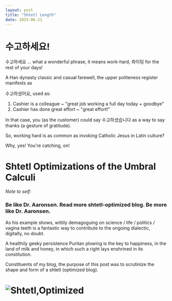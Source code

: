 ```yaml
---
layout: post
title: "Shtetl Length"
date: 2025-06-21
---
```


# 수고하세요!

수고하세요 ... what a wonderful phrase, it means work-hard, 화이팅 for the rest of your days!

A Han dynasty classic and casual farewell, the upper politeness register manifests as 

수고하셨어요, used as:

1. Cashier is a colleague ~ "great job working a full day today + goodbye"
2. Cashier has done great effort ~ "great effort!"

In that case, you (as the customer) could say 수고하셨습니다 as a way to say thanks (a gesture of gratitude).

So, working hard is as common as invoking Catholic Jesus in Latin culture? 

Why, yes! You're catching, on!

# Shtetl Optimizations of the Umbral Calculi

*Note to self:*

### Be like Dr. Aaronsen. Read more shtetl-optimized blog. Be more like Dr. Aaronsen. 

As his example shows, wittily demagoguing on science / life / politics / vagina teeth is a fantastic way to contribute to the ongoing dialectic, digitally, no doubt.

A healthily geeky persistence Puritan plowing is the key to happiness, in the land of milk and honey, in which such a right lays enshrined in its constitution.

Constituents of my blog, the purpose of this post was to scrutinize the shape and form of a shtetl (optimized blog).

# ![Shtetl,Optimized](https://github.com/juleshenry/-shtetltleths-/blob/main/shtetl-distance-intro)



